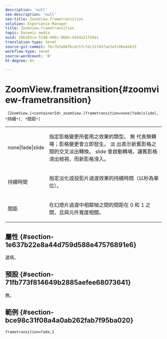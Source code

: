 ```yaml
---
description: 'null'
seo-description: 'null'
seo-title: ZoomView.frametransition
solution: Experience Manager
title: ZoomView.frametransition
topic: Dynamic media
uuid: 28e283ca-51d8-4d6c-9b8a-d16da21f4da1
translation-type: tm+mt
source-git-commit: 7bc7b3a86fbcdc57cfdc31745fae3afc06e44b15
workflow-type: tm+mt
source-wordcount: '0'
ht-degree: 0%

---
```



# ZoomView.frametransition{#zoomview-frametransition}

` [ZoomView.|<containerId>_zoomView.]frametransition=none|fade|slide[, *`持續`*[, *`間距`*]`

<table id="table_D5992FCFF26046079089652B211BB6C5"> 
 <tbody> 
  <tr> 
   <td colname="col1"> <p> <span class="codeph"> none|fade|slide  </span> </p> </td> 
   <td colname="col2"> <p>指定影格變更所套用之效果的類型。 <span class="codeph"> 無 </span> 代表無轉場；影格變更會立即發生。<span class="codeph"> 淡 </span> 出表示新舊影格之間的交叉淡出轉換。<span class="codeph"> slide </span> 會啟動轉場，讓舊影格滑出檢視，而新影格滑入。 </p> </td> 
  </tr> 
  <tr> 
   <td colname="col1"> <p> <span class="codeph"> <span class="varname"> 持續時間  </span> </span> </p> </td> 
   <td colname="col2"> <p>指定<span class="codeph">淡化</span>或<span class="codeph">投影片</span>過渡效果的持續時間（以秒為單位）。 </p> </td> 
  </tr> 
  <tr> 
   <td colname="col1"> <p> <span class="codeph"> <span class="varname"> 間距  </span> </span> </p> </td> 
   <td colname="col2"> <p>在<span class="codeph">幻燈片</span>過渡中相鄰幀之間的間距在<span class="codeph"> 0 </span>和<span class="codeph"> 1 </span>之間，且與元件寬度相關。 </p> </td> 
  </tr> 
 </tbody> 
</table>

## 屬性 {#section-1e637b22e8a44d759d588e47576891e6}

選填。

## 預設 {#section-71fb773f814649b2885aefee68073641}

無。

## 範例 {#section-bce98c31f08a4a0ab262fab7f95ba020}

`frametransition=fade,1`
